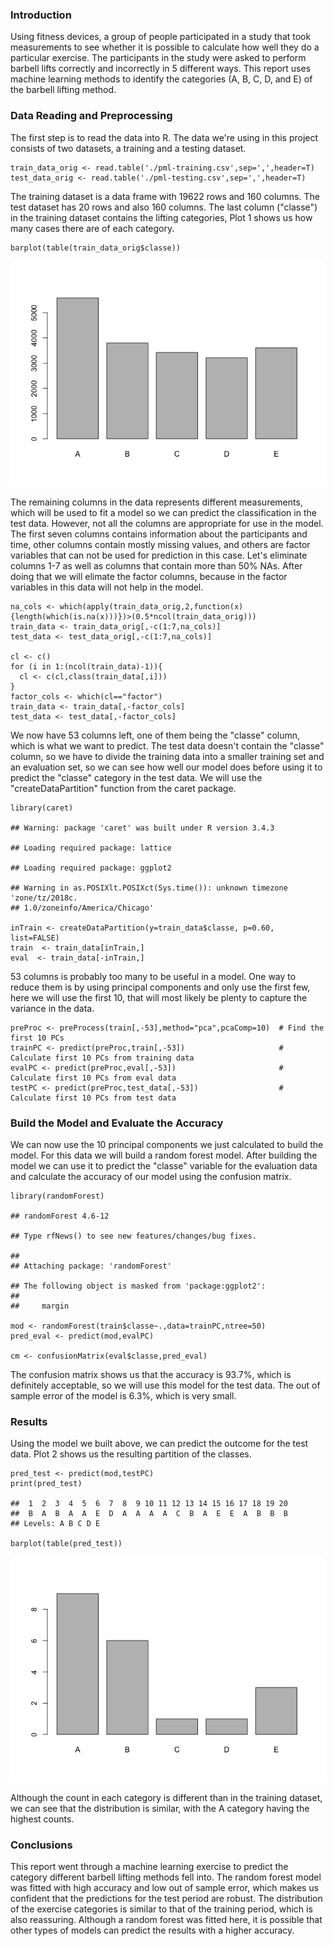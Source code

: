 ### Introduction

Using fitness devices, a group of people participated in a study that
took measurements to see whether it is possible to calculate how well
they do a particular exercise. The participants in the study were asked
to perform barbell lifts correctly and incorrectly in 5 different ways.
This report uses machine learning methods to identify the categories (A,
B, C, D, and E) of the barbell lifting method.

### Data Reading and Preprocessing

The first step is to read the data into R. The data we're using in this
project consists of two datasets, a training and a testing dataset.

    train_data_orig <- read.table('./pml-training.csv',sep=',',header=T)
    test_data_orig <- read.table('./pml-testing.csv',sep=',',header=T)

The training dataset is a data frame with 19622 rows and 160 columns.
The test dataset has 20 rows and also 160 columns. The last column
("classe") in the training dataset contains the lifting categories, Plot
1 shows us how many cases there are of each category.

    barplot(table(train_data_orig$classe))

![](project_files/figure-markdown_strict/plot1-1.png)

The remaining columns in the data represents different measurements,
which will be used to fit a model so we can predict the classification
in the test data. However, not all the columns are appropriate for use
in the model. The first seven columns contains information about the
participants and time, other columns contain mostly missing values, and
others are factor variables that can not be used for prediction in this
case. Let's eliminate columns 1-7 as well as columns that contain more
than 50% NAs. After doing that we will elimate the factor columns,
because in the factor variables in this data will not help in the model.

    na_cols <- which(apply(train_data_orig,2,function(x){length(which(is.na(x)))})>(0.5*ncol(train_data_orig)))
    train_data <- train_data_orig[,-c(1:7,na_cols)]
    test_data <- test_data_orig[,-c(1:7,na_cols)]

    cl <- c()
    for (i in 1:(ncol(train_data)-1)){
      cl <- c(cl,class(train_data[,i]))
    } 
    factor_cols <- which(cl=="factor")
    train_data <- train_data[,-factor_cols]
    test_data <- test_data[,-factor_cols]

We now have 53 columns left, one of them being the "classe" column,
which is what we want to predict. The test data doesn't contain the
"classe" column, so we have to divide the training data into a smaller
training set and an evaluation set, so we can see how well our model
does before using it to predict the "classe" category in the test data.
We will use the "createDataPartition" function from the caret package.

    library(caret)

    ## Warning: package 'caret' was built under R version 3.4.3

    ## Loading required package: lattice

    ## Loading required package: ggplot2

    ## Warning in as.POSIXlt.POSIXct(Sys.time()): unknown timezone 'zone/tz/2018c.
    ## 1.0/zoneinfo/America/Chicago'

    inTrain <- createDataPartition(y=train_data$classe, p=0.60, list=FALSE)
    train  <- train_data[inTrain,]
    eval  <- train_data[-inTrain,]

53 columns is probably too many to be useful in a model. One way to
reduce them is by using principal components and only use the first few,
here we will use the first 10, that will most likely be plenty to
capture the variance in the data.

    preProc <- preProcess(train[,-53],method="pca",pcaComp=10)  # Find the first 10 PCs
    trainPC <- predict(preProc,train[,-53])                     # Calculate first 10 PCs from training data
    evalPC <- predict(preProc,eval[,-53])                       # Calculate first 10 PCs from eval data
    testPC <- predict(preProc,test_data[,-53])                  # Calculate first 10 PCs from test data

### Build the Model and Evaluate the Accuracy

We can now use the 10 principal components we just calculated to build
the model. For this data we will build a random forest model. After
building the model we can use it to predict the "classe" variable for
the evaluation data and calculate the accuracy of our model using the
confusion matrix.

    library(randomForest)

    ## randomForest 4.6-12

    ## Type rfNews() to see new features/changes/bug fixes.

    ## 
    ## Attaching package: 'randomForest'

    ## The following object is masked from 'package:ggplot2':
    ## 
    ##     margin

    mod <- randomForest(train$classe~.,data=trainPC,ntree=50)
    pred_eval <- predict(mod,evalPC)

    cm <- confusionMatrix(eval$classe,pred_eval)

The confusion matrix shows us that the accuracy is 93.7%, which is
definitely acceptable, so we will use this model for the test data. The
out of sample error of the model is 6.3%, which is very small.

### Results

Using the model we built above, we can predict the outcome for the test
data. Plot 2 shows us the resulting partition of the classes.

    pred_test <- predict(mod,testPC)
    print(pred_test)

    ##  1  2  3  4  5  6  7  8  9 10 11 12 13 14 15 16 17 18 19 20 
    ##  B  A  B  A  A  E  D  A  A  A  A  C  B  A  E  E  A  B  B  B 
    ## Levels: A B C D E

    barplot(table(pred_test))

![](project_files/figure-markdown_strict/predict-1.png)

Although the count in each category is different than in the training
dataset, we can see that the distribution is similar, with the A
category having the highest counts.

### Conclusions

This report went through a machine learning exercise to predict the
category different barbell lifting methods fell into. The random forest
model was fitted with high accuracy and low out of sample error, which
makes us confident that the predictions for the test period are robust.
The distribution of the exercise categories is similar to that of the
training period, which is also reassuring. Although a random forest was
fitted here, it is possible that other types of models can predict the
results with a higher accuracy.
